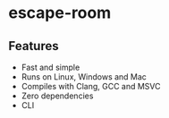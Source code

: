 # escape-room

## Features
- Fast and simple
- Runs on Linux, Windows and Mac
- Compiles with Clang, GCC and MSVC
- Zero dependencies
- CLI

